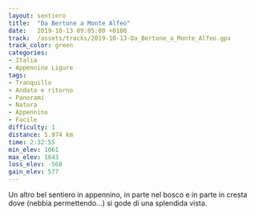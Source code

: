 ```yaml
---
layout: sentiero
title:  "Da Bertone a Monte Alfeo"
date:   2019-10-13 09:05:00 +0100
track:  /assets/tracks/2019-10-13-Da_Bertone_a_Monte_Alfeo.gpx
track_color: green
categories:
- Italia
- Appennino Ligure
tags:
- Tranquillo
- Andata e ritorno
- Panorami
- Natura
- Appennino
- Facile
difficulty: 1
distance: 5.974 km
time: 2:32:55
min_elev: 1061
max_elev: 1643
loss_elev: -568
gain_elev: 577
---
```


Un altro bel sentiero in appennino, in parte nel bosco e in parte in cresta dove (nebbia permettendo...) si gode di una splendida vista.
